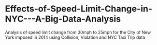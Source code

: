 # Effects-of-Speed-Limit-Change-in-NYC---A-Big-Data-Analysis
Analysis of speed limit change from 30mph to 25mph for the City of New York imposed in 2014 using Collision, Violation and NYC Taxi Trip data
